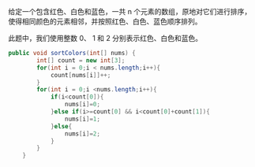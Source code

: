 给定一个包含红色、白色和蓝色，一共 n 个元素的数组，原地对它们进行排序，使得相同颜色的元素相邻，并按照红色、白色、蓝色顺序排列。

此题中，我们使用整数 0、 1 和 2 分别表示红色、白色和蓝色。

```Java
public void sortColors(int[] nums) {
        int[] count = new int[3];
        for(int i = 0;i < nums.length;i++){
            count[nums[i]]++;
        }
        for(int i = 0;i <nums.length;i++){
            if(i<count[0]){
                nums[i]=0;
            }else if(i>=count[0] && i<count[0]+count[1]){
                nums[i]=1;
            }else{
                nums[i]=2;
            }
        }
    }
```